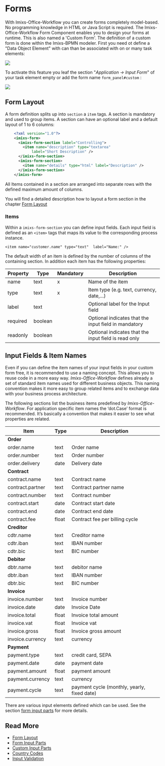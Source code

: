 # Forms

With Imixs-Office-Workflow you can create forms completely model-based. No programming knowledge in HTML
or Java Script is required.
The Imixs-Office-Workflow Form Component enables you to design your forms at runtime. This is also named a 'Custom Form'. The definition of a custom form is done within the Imixs-BPMN modeler. First you need ot define a "Data Object Element" with can than be associated with on or many task elements:

<img class="screenshot" src="imixs-bpmn-custom-forms.png" />

To activate this feature you leaf the section "_Application -> Input Form_" of your task element empty or add the form name `form_panel#custom` :

<img class="screenshot" src="custom_forms_01.png" />

## Form Layout

A form definition splits up into `section` a `item` tags. A section is mandatory and used to group items.
A section can have an optional label and a default layout of 1 to 6 columns:

```xml
	<?xml version="1.0"?>
	<imixs-form>
	  <imixs-form-section label="Controlling">
	    <item name="description" type="textarea"
	        label="Short Description" />
	  </imixs-form-section>
	  <imixs-form-section>
	    <item name="details" type="html" label="Description" />
	  </imixs-form-section>
	</imixs-form>
```

All Items contained in a section are arranged into separate rows with the defined maximum amount of columns.

You will find a detailed description how to layout a form section in the chapter [Form Layout](./layout.html)

### Items

Within a `imixs-form-section` you can define input fields. Each input field is defined as an `<item>` tags that maps its value to the corresponding process instance.

    <item name="customer.name" type="text"  label="Name:" />

The default width of an item is defined by the number of columns of the containing section. In addition each item has the following properties:

| Property | Type    | Mandatory | Description                                          |
| -------- | ------- | --------- | ---------------------------------------------------- |
| name     | text    | x         | Name of the item                                     |
| type     | text    | x         | Item type (e.g. text, currency, date,...)            |
| label    | text    |           | Optional label for the Input field                   |
| required | boolean |           | Optional indicates that the input field in mandatory |
| readonly | boolean |           | Optional indicates that the input field is read only |

## Input Fields & Item Names

Even if you can define the item names of your input fields in your custom form free, it is recommended to use a naming concept. This allows you to reuse code in a more easy way. _Imixs-Office-Workflow_ defines already a set of standard item names used for different business objects. This naming convention makes it more easy to group related items and to exchange data with your business process architecture.

The following sections list the business items predefined by _Imixs-Office-Workflow_.
For application specific item names the ‘dot.Case’ format is recommended. It’s basically a convention that makes it easier to see what properties are related.

| Item             | Type  | Description                                 |
| ---------------- | ----- | ------------------------------------------- |
| **Order**        |       |                                             |
| order.name       | text  | Order name                                  |
| order.number     | text  | Order number                                |
| order.delivery   | date  | Delivery date                               |
| **Contract**     |       |                                             |
| contract.name    | text  | Contract name                               |
| contract.partner | text  | Contract partner name                       |
| contract.number  | text  | Contract number                             |
| contract.start   | date  | Contract start date                         |
| contract.end     | date  | Contract end date                           |
| contract.fee     | float | Contract fee per billing cycle              |
| **Creditor**     |       |                                             |
| cdtr.name        | text  | Creditor name                               |
| cdtr.iban        | text  | IBAN number                                 |
| cdtr.bic         | text  | BIC number                                  |
| **Debitor**      |       |                                             |
| dbtr.name        | text  | debitor name                                |
| dbtr.iban        | text  | IBAN number                                 |
| dbtr.bic         | text  | BIC number                                  |
| **Invoice**      |       |                                             |
| invoice.number   | text  | Invoice number                              |
| invoice.date     | date  | Invoice Date                                |
| invoice.total    | float | Invoice total amount                        |
| invoice.vat      | float | Invoice vat                                 |
| invoice.gross    | float | Invoice gross amount                        |
| invoice.currency | text  | currency                                    |
| **Payment**      |       |                                             |
| payment.type     | text  | credit card, SEPA                           |
| payment.date     | date  | payment date                                |
| payment.amount   | float | payment amount                              |
| payment.currency | text  | currency                                    |
| payment.cycle    | text  | payment cycle (monthly, yearly, fixed date) |

There are various input elements defined which can be used. See the section [form input parts](parts.html) for more details.

## Read More

- [Form Layout](layout.html)
- [Form Input Parts](parts.html)
- [Custom Input Parts](parts-custom.html)
- [Country Codes](countrycodes.html)
- [Input Validation](validation.html)

